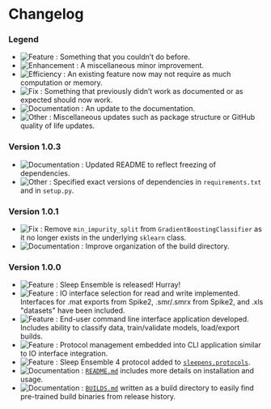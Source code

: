 # Changelog

### Legend

- ![Feature](https://img.shields.io/badge/-Feature-blueviolet?style=flat-square) : Something that you couldn’t do before.
- ![Enhancement](https://img.shields.io/badge/-Enhancement-purple?style=flat-square) : A miscellaneous minor improvement.
- ![Efficiency](https://img.shields.io/badge/-Efficiency-indigo?style=flat-square) : An existing feature now may not require as much computation or memory.
- ![Fix](https://img.shields.io/badge/-Fix-red?style=flat-square) : Something that previously didn’t work as documented or as expected should now work.
- ![Documentation](https://img.shields.io/badge/-Documentation-blue?style=flat-square) : An update to the documentation.
- ![Other](https://img.shields.io/badge/-Other-lightgrey?style=flat-square) : Miscellaneous updates such as package structure or GitHub quality of life updates.

### Version 1.0.3
- ![Documentation](https://img.shields.io/badge/-Documentation-blue?style=flat-square) : Updated README to reflect freezing of dependencies.
- ![Other](https://img.shields.io/badge/-Other-lightgrey?style=flat-square) : Specified exact versions of dependencies in `requirements.txt` and in `setup.py`.

### Version 1.0.1
- ![Fix](https://img.shields.io/badge/-Fix-red?style=flat-square) : Remove `min_impurity_split` from `GradientBoostingClassifier` as it no longer exists in the underlying `sklearn` class.
- ![Documentation](https://img.shields.io/badge/-Documentation-blue?style=flat-square) : Improve organization of the build directory.

### Version 1.0.0
- ![Feature](https://img.shields.io/badge/-Feature-blueviolet?style=flat-square) : Sleep Ensemble is released! Hurray!
- ![Feature](https://img.shields.io/badge/-Feature-blueviolet?style=flat-square) : IO interface selection for read and write implemented. Interfaces for .mat exports from Spike2, .smr/.smrx from Spike2, and .xls "datasets" have been included.
- ![Feature](https://img.shields.io/badge/-Feature-blueviolet?style=flat-square) : End-user command line interface application developed. Includes ability to classify data, train/validate models, load/export builds.
- ![Feature](https://img.shields.io/badge/-Feature-blueviolet?style=flat-square) : Protocol management embedded into CLI application similar to IO interface integration.
- ![Feature](https://img.shields.io/badge/-Feature-blueviolet?style=flat-square) : Sleep Ensemble 4 protocol added to [`sleepens.protocols`](https://github.com/paradoxysm/sleepens/tree/master/sleepens/protocols).
- ![Documentation](https://img.shields.io/badge/-Documentation-blue?style=flat-square) : [`README.md`](https://github.com/paradoxysm/sleepens/bloc/master/README.md) includes more details on installation and usage.
- ![Documentation](https://img.shields.io/badge/-Documentation-blue?style=flat-square) : [`BUILDS.md`](https://github.com/paradoxysm/sleepens/bloc/master/BUILDS.md) written as a build directory to easily find pre-trained build binaries from release history.

